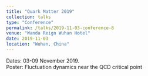 ```yaml
---
title: "Quark Matter 2019"
collection: talks
type: "Conference"
permalink: /talks/2019-11-03-conference-8
venue: "Wanda Reign Wuhan Hotel"
date: 2019-11-03
location: "Wuhan, China"
---
```


Dates: 03-09 November 2019.  
Poster: Fluctuation dynamics near the QCD critical point
